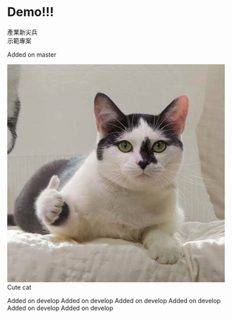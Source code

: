 # Demo!!!
產業新尖兵  
示範專案

Added on master

![Cat](image/cat.jpg)
Cute cat

Added on develop
Added on develop
Added on develop
Added on develop
Added on develop
Added on develop
